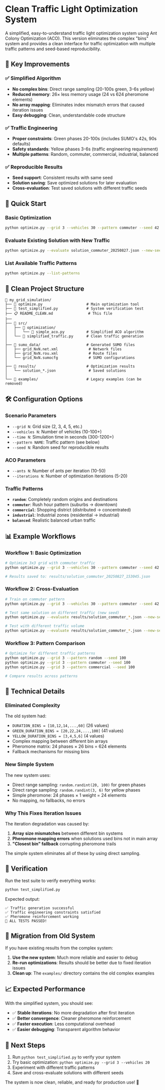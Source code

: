 # Clean Traffic Light Optimization System

A simplified, easy-to-understand traffic light optimization system using Ant Colony Optimization (ACO). This version eliminates the complex "bins" system and provides a clean interface for traffic optimization with multiple traffic patterns and seed-based reproducibility.

## 🎯 Key Improvements

### ✅ **Simplified Algorithm**
- **No complex bins**: Direct range sampling (20-100s green, 3-6s yellow)
- **Reduced memory**: 26× less memory usage (24 vs 624 pheromone elements)
- **No array mapping**: Eliminates index mismatch errors that caused iteration issues
- **Easy debugging**: Clean, understandable code structure

### ✅ **Traffic Engineering**
- **Proper constraints**: Green phases 20-100s (includes SUMO's 42s, 90s defaults)
- **Safety standards**: Yellow phases 3-6s (traffic engineering requirement)  
- **Multiple patterns**: Random, commuter, commercial, industrial, balanced

### ✅ **Reproducible Results**
- **Seed support**: Consistent results with same seed
- **Solution saving**: Save optimized solutions for later evaluation
- **Cross-evaluation**: Test saved solutions with different traffic seeds

## 🚀 Quick Start

### Basic Optimization
```bash
python optimize.py --grid 3 --vehicles 30 --pattern commuter --seed 42
```

### Evaluate Existing Solution with New Traffic
```bash
python optimize.py --evaluate solution_commuter_20250827.json --new-seed 123
```

### List Available Traffic Patterns
```bash
python optimize.py --list-patterns
```

## 📁 Clean Project Structure

```
📁 my_grid_simulation/
├── 🎯 optimize.py                    # Main optimization tool
├── 🧪 test_simplified.py             # System verification test
├── 📋 README_CLEAN.md                # This file
├── 
├── 📁 src/
│   ├── 📁 optimization/
│   │   └── 🐜 simple_aco.py          # Simplified ACO algorithm
│   └── 🚦 simplified_traffic.py      # Clean traffic generation
│
├── 📁 sumo_data/                     # Generated SUMO files
│   ├── grid_NxN.net.xml              # Network files
│   ├── grid_NxN.rou.xml              # Route files
│   └── grid_NxN.sumocfg              # SUMO configurations
│
├── 📁 results/                       # Optimization results
│   └── solution_*.json               # Saved solutions
│
└── 📁 examples/                      # Legacy examples (can be removed)
```

## 🛠️ Configuration Options

### Scenario Parameters
- `--grid N`: Grid size (2, 3, 4, 5, etc.)
- `--vehicles N`: Number of vehicles (10-100+)
- `--time N`: Simulation time in seconds (300-1200+)
- `--pattern NAME`: Traffic pattern (see below)
- `--seed N`: Random seed for reproducible results

### ACO Parameters  
- `--ants N`: Number of ants per iteration (10-50)
- `--iterations N`: Number of optimization iterations (5-20)

### Traffic Patterns
- **`random`**: Completely random origins and destinations
- **`commuter`**: Rush hour pattern (suburbs → downtown)
- **`commercial`**: Shopping district (distributed → concentrated)
- **`industrial`**: Industrial zones (residential → industrial)
- **`balanced`**: Realistic balanced urban traffic

## 📊 Example Workflows

### Workflow 1: Basic Optimization
```bash
# Optimize 3x3 grid with commuter traffic
python optimize.py --grid 3 --vehicles 30 --pattern commuter --seed 42

# Results saved to: results/solution_commuter_20250827_153045.json
```

### Workflow 2: Cross-Evaluation
```bash
# Train on commuter pattern
python optimize.py --grid 3 --vehicles 30 --pattern commuter --seed 42

# Test same solution on different traffic (new seed)
python optimize.py --evaluate results/solution_commuter_*.json --new-seed 999

# Test with different traffic volume
python optimize.py --evaluate results/solution_commuter_*.json --new-seed 999 --vehicles 50
```

### Workflow 3: Pattern Comparison
```bash
# Optimize for different traffic patterns
python optimize.py --grid 3 --pattern random --seed 100
python optimize.py --grid 3 --pattern commuter --seed 100  
python optimize.py --grid 3 --pattern commercial --seed 100

# Compare results across patterns
```

## 🔬 Technical Details

### Eliminated Complexity
The old system had:
- `DURATION_BINS = [10,12,14,...,60]` (26 values)
- `GREEN_DURATION_BINS = [20,22,24,...,100]` (41 values) 
- `YELLOW_DURATION_BINS = [3,4,5,6]` (4 values)
- Complex mapping between different bin arrays
- Pheromone matrix: 24 phases × 26 bins = 624 elements
- Fallback mechanisms for missing bins

### New Simple System
The new system uses:
- Direct range sampling: `random.randint(20, 100)` for green phases
- Direct range sampling: `random.randint(3, 6)` for yellow phases  
- Simple pheromone: 24 phases × 1 weight = 24 elements
- No mapping, no fallbacks, no errors

### Why This Fixes Iteration Issues
The iteration degradation was caused by:
1. **Array size mismatches** between different bin systems
2. **Pheromone mapping errors** when solutions used bins not in main array
3. **"Closest bin" fallback** corrupting pheromone trails

The simple system eliminates all of these by using direct sampling.

## 🧪 Verification

Run the test suite to verify everything works:

```bash
python test_simplified.py
```

Expected output:
```
✅ Traffic generation successful
✅ Traffic engineering constraints satisfied  
✅ Pheromone reinforcement working
🎉 ALL TESTS PASSED!
```

## 🔄 Migration from Old System

If you have existing results from the complex system:

1. **Use the new system**: Much more reliable and easier to debug
2. **Re-run optimizations**: Results should be better due to fixed iteration issues
3. **Clean up**: The `examples/` directory contains the old complex examples

## 📈 Expected Performance

With the simplified system, you should see:
- ✅ **Stable iterations**: No more degradation after first iteration
- ✅ **Better convergence**: Cleaner pheromone reinforcement  
- ✅ **Faster execution**: Less computational overhead
- ✅ **Easier debugging**: Transparent algorithm behavior

## 🎯 Next Steps

1. Run `python test_simplified.py` to verify your system
2. Try basic optimization: `python optimize.py --grid 3 --vehicles 20`
3. Experiment with different traffic patterns
4. Save and cross-evaluate solutions with different seeds

The system is now clean, reliable, and ready for production use! 🚀
